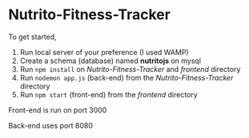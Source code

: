 # Nutrito-Fitness-Tracker

To get started,
1. Run local server of your preference (I used WAMP)
2. Create a schema (database) named **nutritojs** on mysql
3. Run `npm install` on *Nutrito-Fitness-Tracker* and *frontend* directory
4. Run `nodemon app.js` (back-end) from the *Nutrito-Fitness-Tracker* directory
5. Run `npm start` (front-end) from the *frontend* directory

Front-end is run on port 3000

Back-end uses port 8080

